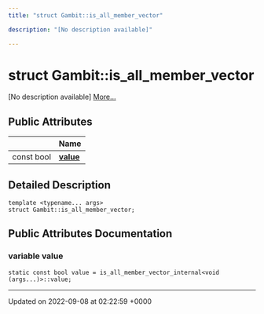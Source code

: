 ```yaml
---
title: "struct Gambit::is_all_member_vector"

description: "[No description available]"

---
```


# struct Gambit::is_all_member_vector



[No description available] [More...](#detailed-description)

## Public Attributes

|                | Name           |
| -------------- | -------------- |
| const bool | **[value](/documentation/code/classes/structgambit_1_1is__all__member__vector/#variable-value)**  |

## Detailed Description

```
template <typename... args>
struct Gambit::is_all_member_vector;
```

## Public Attributes Documentation

### variable value

```
static const bool value = is_all_member_vector_internal<void (args...)>::value;
```


-------------------------------

Updated on 2022-09-08 at 02:22:59 +0000
